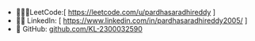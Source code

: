 
- 🧑🏼‍💻LeetCode:[ https://leetcode.com/u/pardhasaradhireddy ]
- 🧑‍💼 LinkedIn: [ https://www.linkedin.com/in/pardhasaradhireddy2005/ ]
- 🐙 GitHub: [github.com/KL-2300032590](https://github.com/KL-2300032590)
